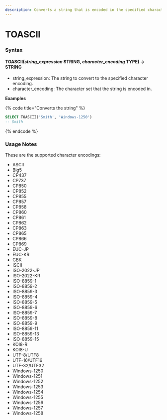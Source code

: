 ```yaml
---
description: Converts a string that is encoded in the specified character set to UTF-8.
---
```


# TOASCII

### Syntax <a href="#syntax" id="syntax"></a>

#### TOASCII(_string\_expression_ STRING, _character\_encoding_ TYPE) → STRING <a href="#toasciistring_expression-string-character_encoding-type--string" id="toasciistring_expression-string-character_encoding-type--string"></a>

* string\_expression: The string to convert to the specified character encoding.
* character\_encoding: The character set that the string is encoded in.

**Examples**

{% code title="Converts the string" %}
```sql
SELECT TOASCII('Smith', 'Windows-1250')
-- Smith
```
{% endcode %}

### Usage Notes <a href="#usage-notes" id="usage-notes"></a>

These are the supported character encodings:

* ASCII
* Big5
* CP437
* CP737
* CP850
* CP852
* CP855
* CP857
* CP858
* CP860
* CP861
* CP862
* CP863
* CP865
* CP866
* CP869
* EUC-JP
* EUC-KR
* GBK
* ISCII
* ISO-2022-JP
* ISO-2022-KR
* ISO-8859-1
* ISO-8859-2
* ISO-8859-3
* ISO-8859-4
* ISO-8859-5
* ISO-8859-6
* ISO-8859-7
* ISO-8859-8
* ISO-8859-9
* ISO-8859-11
* ISO-8859-13
* ISO-8859-15
* KOI8-R
* KOI8-U
* UTF-8/UTF8
* UTF-16/UTF16
* UTF-32/UTF32
* Windows-1250
* Windows-1251
* Windows-1252
* Windows-1253
* Windows-1254
* Windows-1255
* Windows-1256
* Windows-1257
* Windows-1258
